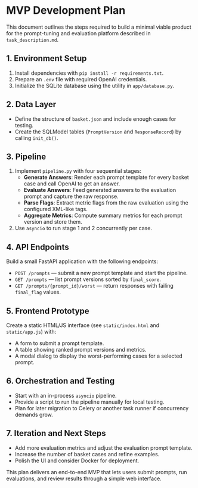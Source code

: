 # MVP Development Plan

This document outlines the steps required to build a minimal viable product for the prompt-tuning and evaluation platform described in `task_description.md`.

## 1. Environment Setup

1. Install dependencies with `pip install -r requirements.txt`.
2. Prepare an `.env` file with required OpenAI credentials.
3. Initialize the SQLite database using the utility in `app/database.py`.

## 2. Data Layer

- Define the structure of `basket.json` and include enough cases for testing.
- Create the SQLModel tables (`PromptVersion` and `ResponseRecord`) by calling `init_db()`.

## 3. Pipeline

1. Implement `pipeline.py` with four sequential stages:
   - **Generate Answers**: Render each prompt template for every basket case and call OpenAI to get an answer.
   - **Evaluate Answers**: Feed generated answers to the evaluation prompt and capture the raw response.
   - **Parse Flags**: Extract metric flags from the raw evaluation using the configured XML-like tags.
   - **Aggregate Metrics**: Compute summary metrics for each prompt version and store them.
2. Use `asyncio` to run stage 1 and 2 concurrently per case.

## 4. API Endpoints

Build a small FastAPI application with the following endpoints:

- `POST /prompts` — submit a new prompt template and start the pipeline.
- `GET /prompts` — list prompt versions sorted by `final_score`.
- `GET /prompts/{prompt_id}/worst` — return responses with failing `final_flag` values.

## 5. Frontend Prototype

Create a static HTML/JS interface (see `static/index.html` and `static/app.js`) with:

- A form to submit a prompt template.
- A table showing ranked prompt versions and metrics.
- A modal dialog to display the worst-performing cases for a selected prompt.

## 6. Orchestration and Testing

- Start with an in-process `asyncio` pipeline.
- Provide a script to run the pipeline manually for local testing.
- Plan for later migration to Celery or another task runner if concurrency demands grow.

## 7. Iteration and Next Steps

- Add more evaluation metrics and adjust the evaluation prompt template.
- Increase the number of basket cases and refine examples.
- Polish the UI and consider Docker for deployment.

This plan delivers an end-to-end MVP that lets users submit prompts, run evaluations, and review results through a simple web interface.

